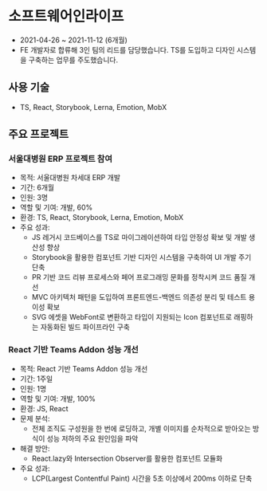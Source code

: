 # 소프트웨어인라이프

- 2021-04-26 ~ 2021-11-12 (6개월)
- FE 개발자로 합류해 3인 팀의 리드를 담당했습니다. TS를 도입하고 디자인 시스템을 구축하는 업무를 주도했습니다.

## 사용 기술
- TS, React, Storybook, Lerna, Emotion, MobX

## 주요 프로젝트

### 서울대병원 ERP 프로젝트 참여
- 목적: 서울대병원 차세대 ERP 개발
- 기간: 6개월
- 인원: 3명
- 역할 및 기여: 개발, 60%
- 환경: TS, React, Storybook, Lerna, Emotion, MobX
- 주요 성과:
  - JS 레거시 코드베이스를 TS로 마이그레이션하여 타입 안정성 확보 및 개발 생산성 향상
  - Storybook을 활용한 컴포넌트 기반 디자인 시스템을 구축하여 UI 개발 주기 단축
  - PR 기반 코드 리뷰 프로세스와 페어 프로그래밍 문화를 정착시켜 코드 품질 개선
  - MVC 아키텍처 패턴을 도입하여 프론트엔드-백엔드 의존성 분리 및 테스트 용이성 확보
  - SVG 에셋을 WebFont로 변환하고 타입이 지원되는 Icon 컴포넌트로 래핑하는 자동화된 빌드 파이프라인 구축

### React 기반 Teams Addon 성능 개선
- 목적: React 기반 Teams Addon 성능 개선
- 기간: 1주일
- 인원: 1명
- 역할 및 기여: 개발, 100%
- 환경: JS, React
- 문제 분석:
  - 전체 조직도 구성원을 한 번에 로딩하고, 개별 이미지를 순차적으로 받아오는 방식이 성능 저하의 주요 원인임을 파악
- 해결 방안:
  - React.lazy와 Intersection Observer를 활용한 컴포넌트 모듈화
- 주요 성과:
  - LCP(Largest Contentful Paint) 시간을 5초 이상에서 200ms 이하로 단축